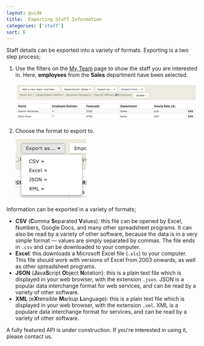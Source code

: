 ```yaml
---
layout: guide
title:  Exporting Staff Information
categories: ['staff']
sort: 6
---
```


Staff details can be exported into a variety of formats. Exporting is a two step process;

1. Use the filters on the [My Team](../team/) page to show the staff you are interested in. Here, **employees** from the **Sales** department have been selected.

	![A filtered list of staff](/img/users/user_list_filtered.png)

2. Choose the format to export to.

	![Available export formats](/img/users/export_formats.png)

Information can be exported in a variety of formats;

* **CSV** (**C**omma **S**eparated **V**alues): this file can be opened by Excel, Numbers, Google Docs, and many other spreadsheet programs. It can also be read by a variety of other software, because the data is in a very simple format &mdash; values are simply separated by commas. The file ends in `.csv` and can be downloaded to your computer.
* **Excel**: this downloads a Microsoft Excel file (`.xls`) to your computer. This file should work with versions of Excel from 2003 onwards, as well as other spreadsheet programs.
* **JSON** (**J**ava**S**cript **O**bject **N**otation): this is a plain text file which is displayed in your web browser, with the extension `.json`. JSON is a popular data interchange format for web services, and can be read by a variety of other software.
* **XML** (e**X**tensible **M**arkup **L**anguage): this is a plain text file which is displayed in your web browser, with the extension `.xml`. XML is a populare data interchange format for services, and can be read by a variety of other software.

<div class="alert alert-block">
	<i class="icon-wrench"> </i>
	<p>
		A fully featured API is under construction. If you're interested in using it, please contact us.
	</p>
</div>